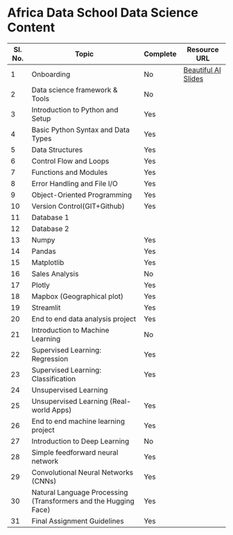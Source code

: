 ﻿# Africa Data School Data Science Content

| Sl. No. | Topic                                                           | Complete | Resource URL                                                                |
| ------- | --------------------------------------------------------------- | -------- | --------------------------------------------------------------------------- |
| 1       | Onboarding                                                      | No       | [Beautiful AI Slides](https://www.beautiful.ai/player/-MdltxANBmKvXvYTffNN) |
| 2       | Data science framework & Tools                                  | No       |                                                                             |
| 3       | Introduction to Python and Setup                                | Yes      |                                                                             |
| 4       | Basic Python Syntax and Data Types                              | Yes      |                                                                             |
| 5       | Data Structures                                                 | Yes      |                                                                             |
| 6       | Control Flow and Loops                                          | Yes      |                                                                             |
| 7       | Functions and Modules                                           | Yes      |                                                                             |
| 8       | Error Handling and File I/O                                     | Yes      |                                                                             |
| 9       | Object-Oriented Programming                                     | Yes      |                                                                             |
| 10      | Version Control(GIT+Github)                                     | Yes      |                                                                             |
| 11      | Database 1                                                      |          |                                                                             |
| 12      | Database 2                                                      |          |                                                                             |
| 13      | Numpy                                                           | Yes      |                                                                             |
| 14      | Pandas                                                          | Yes      |                                                                             |
| 15      | Matplotlib                                                      | Yes      |                                                                             |
| 16      | Sales Analysis                                                  | No       |                                                                             |
| 17      | Plotly                                                          | Yes      |                                                                             |
| 18      | Mapbox (Geographical plot)                                      | Yes      |                                                                             |
| 19      | Streamlit                                                       | Yes      |                                                                             |
| 20      | End to end data analysis project                                | Yes      |                                                                             |
| 21      | Introduction to Machine Learning                                | No       |                                                                             |
| 22      | Supervised Learning: Regression                                 | Yes      |                                                                             |
| 23      | Supervised Learning: Classification                             | Yes      |                                                                             |
| 24      | Unsupervised Learning                                           |          |                                                                             |
| 25      | Unsupervised Learning (Real-world Apps)                         | Yes      |                                                                             |
| 26      | End to end machine learning project                             | Yes      |                                                                             |
| 27      | Introduction to Deep Learning                                   | No       |                                                                             |
| 28      | Simple feedforward neural network                               | Yes      |                                                                             |
| 29      | Convolutional Neural Networks (CNNs)                            | Yes      |                                                                             |
| 30      | Natural Language Processing (Transformers and the Hugging Face) | Yes      |                                                                             |
| 31      | Final Assignment Guidelines                                     | Yes      |                                                                             |
